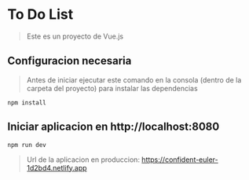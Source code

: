 # To Do List 
> Este es un proyecto de Vue.js

## Configuracion necesaria

> Antes de iniciar ejecutar este comando en la consola (dentro de la carpeta del proyecto) para instalar las dependencias
```
npm install
```

## Iniciar aplicacion en http://localhost:8080
```
npm run dev
```

> Url de la aplicacion en produccion: https://confident-euler-1d2bd4.netlify.app